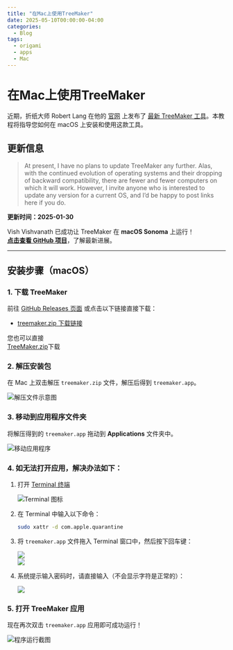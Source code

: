 ```yaml
---
title: "在Mac上使用TreeMaker"
date: 2025-05-10T00:00:00-04:00
categories:
  - Blog
tags:
  - origami
  - apps
  - Mac
---
```


# 在Mac上使用TreeMaker
近期，折纸大师 Robert Lang 在他的 [官网](https://langorigami.com/) 上发布了 [最新 TreeMaker 工具](https://langorigami.com/article/treemaker/)。本教程将指导您如何在 macOS 上安装和使用这款工具。

<!--more-->

## 更新信息

> At present, I have no plans to update TreeMaker any further. Alas, with the continued evolution of operating systems and their dropping of backward compatibility, there are fewer and fewer computers on which it will work. However, I invite anyone who is interested to update any version for a current OS, and I’d be happy to post links here if you do.

**更新时间：2025-01-30**

Vish Vishvanath 已成功让 TreeMaker 在 **macOS Sonoma** 上运行！  
**[点击查看 GitHub 项目](https://github.com/vishvish/treemaker)**，了解最新进展。

---

## 安装步骤（macOS）

### 1. 下载 TreeMaker

前往 [GitHub Releases 页面](https://github.com/vishvish/treemaker/releases) 或点击以下链接直接下载：

- [treemaker.zip 下载链接](https://github.com/vishvish/treemaker/releases/download/v5.1.1M-beta/TreeMaker.zip)

您也可以直接  
[TreeMaker.zip](https://github.com/user-attachments/files/19907649/TreeMaker.zip)下载

### 2. 解压安装包

在 Mac 上双击解压 `treemaker.zip` 文件，解压后得到 `treemaker.app`。

![解压文件示意图](https://www.zhezhixueyuan.com/data/attachment/album/202503/18/193916ssp5s2a3js5if5li.png)

### 3. 移动到应用程序文件夹

将解压得到的 `treemaker.app` 拖动到 **Applications** 文件夹中。

![移动应用程序](https://www.zhezhixueyuan.com/data/attachment/album/202503/18/194332z5aedaedaflk1nkf.png)

### 4. 如无法打开应用，解决办法如下：

1. 打开 [Terminal 终端](https://support.apple.com/zh-cn/guide/terminal/welcome/mac)

   ![Terminal 图标](https://help.apple.com/assets/65DFB7A79DFEC61A7A0517AC/65DFB7A793CD15C0410BA37D/zh_CN/d94aa1c4979b25e9ffbda97fcbae219a.png)

2. 在 Terminal 中输入以下命令：

   ```bash
   sudo xattr -d com.apple.quarantine 
   ```

3. 将 `treemaker.app` 文件拖入 Terminal 窗口中，然后按下回车键：

   ![](https://www.zhezhixueyuan.com/data/attachment/album/202503/18/195248n3nkaaz7q737bsq7.png)  
   ![](https://www.zhezhixueyuan.com/data/attachment/album/202503/18/195249nl1ggpu91vvo0opg.png)

4. 系统提示输入密码时，请直接输入（不会显示字符是正常的）：

   ![](https://www.zhezhixueyuan.com/data/attachment/album/202503/18/195500o60262jxq6q2zbr3.png)

### 5. 打开 TreeMaker 应用

现在再次双击 `treemaker.app` 应用即可成功运行！

![程序运行截图](https://www.zhezhixueyuan.com/data/attachment/album/202503/18/195739tw1u1ge44vg4g8gc.png)
